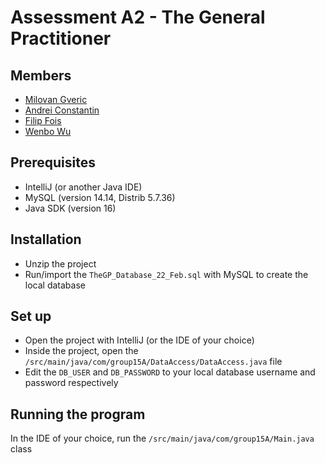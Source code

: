 # Assessment A2 - The General Practitioner #

## Members ##
* <a href='mailto:mg699@kent.ac.uk'>Milovan Gveric</a>
* <a href='mailto:ac2042@kent.ac.uk'>Andrei Constantin</a>
* <a href='mailto:ff235@kent.ac.uk'>Filip Fois</a>
* <a href='mailto:ww221@kent.ac.uk'>Wenbo Wu</a>

## Prerequisites ##
* IntelliJ (or another Java IDE)  
* MySQL (version 14.14, Distrib 5.7.36)  
* Java SDK (version 16)

## Installation ##
* Unzip the project
* Run/import the `TheGP_Database_22_Feb.sql` with MySQL to create the local database  

## Set up ##

* Open the project with IntelliJ (or the IDE of your choice)  
* Inside the project, open the `/src/main/java/com/group15A/DataAccess/DataAccess.java` file  
* Edit the `DB_USER` and `DB_PASSWORD` to your local database username and password respectively

## Running the program ##
In the IDE of your choice, run the `/src/main/java/com/group15A/Main.java` class

